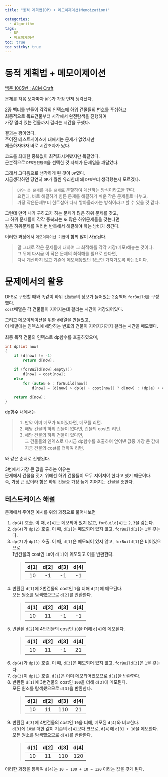 ```yaml
---
title: "동적 계획법(DP) + 메모이제이션(Memoization)"

categories:
  - Algorithm
tags:
  - DP
  - 메모이제이션
toc: true
toc_sticky: true
---
```


# 동적 계획법 + 메모이제이션

[백준 1005번 : ACM Craft](https://www.acmicpc.net/problem/1005)

문제를 처음 보자마자 `DFS`가 가장 먼저 생각났다.

2중 벡터를 만들어 각각의 인덱스에 하위 건물들의 번호를 푸쉬하고  
최종적으로 목표건물부터 시작해서 완전탐색을 진행하여  
가장 멀리 있는 건물까지 걸리는 시간을 구했다.

결과는 꽝이었다.  
주어진 테스트케이스에 대해서는 문제가 없었지만  
제출하자마자 바로 시간초과가 났다.

코드를 최대한 중복없이 최적화시켜봤지만 똑같았다.  
근본적으로 `DFS완전탐색`을 선택한 것 자체가 문제임을 깨달았다.

그래서 그다음으로 생각하게 된 것이 `DP`였다.  
지금생각하면 당연히 `DP`가 훨씬 유리한데 왜 `DFS`부터 생각했는지 모르겠다.

> `DP`는 `큰 문제`를 `작은 문제`로 분할하여 계산하는 방식이라고들 한다.  
> 요컨대, 바로 해결하기 힘든 문제를 해결하기 쉬운 작은 문제들로 나누고,  
> 가장 작은문제부터 힌트삼아 다시 쌓아올라가는 방식이라고 할 수 있을 것 같다.

그런데 만약 내가 구하고자 하는 문제가 많은 하위 문제를 갖고,  
그 하위 문제들이 각각 중복되는 또 많은 하위문제들을 갖는다면  
같은 하위문제를 여러번 반복해서 해결해야 하는 낭비가 생긴다.

이러한 과정에서 `메모이제이션 기법`이 함께 많이 사용된다.

> 말 그대로 작은 문제들에 대하여 그 최적해를 각각 저장(메모)해놓는 것이다.  
> 그 뒤에 다시금 이 작은 문제의 최적해를 필요로 한다면,  
> 다시 계산하지 않고 기존에 메모해놓았던 정보만 가져가도록 하는것이다.

# 문제에서의 활용

DFS로 구현할 때와 똑같이 하위 건물들의 정보가 들어있는 2중벡터 `forBuild`를 구성했다.  
`cost`배열은 각 건물들이 지어지는데 걸리는 시간이 저장되어있다.

그리고 메모이제이션을 위한 `d`배열을 만들었고,  
이 배열에는 인덱스에 해당하는 번호의 건물이 지어지기까지 걸리는 시간을 메모했다.

최종 목적 건물의 인덱스로 dp함수를 호출하였으며,

```c++
int dp(int now)
{
    if (d[now] != -1)
        return d[now];

    if (forBuild[now].empty())
        d[now] = cost[now];
    else
        for (auto& e : forBuild[now])
            d[now] = (d[now] > dp(e) + cost[now]) ? d[now] : (dp(e) + cost[now]);

    return d[now];
}
```

dp함수 내에서는

> 1.  만약 이미 메모가 되어있다면, 메모를 리턴.
> 2.  해당 건물의 하위 건물이 없다면, 건물의 cost만 리턴.
> 3.  해당 건물의 하위 건물이 있다면,  
>     그 건물들의 인덱스로 다시금 dp함수를 호출하여 얻어낸 값중 가장 큰 값에  
>     지금 건물의 cost를 더하여 리턴.

와 같은 순서로 진행된다.

3번에서 가장 큰 값을 구하는 이유는  
문제에서 건물을 짓기 위해선 하위 건물들이 모두 지어져야 한다고 했기 때문이다.  
즉, 가장 큰 값이라 함은 하위 건물중 가장 늦게 지어지는 건물을 뜻한다.

## 테스트케이스 해설

문제에서 주어진 예시를 위의 과정으로 풀어내보면

1. `dp(4)` 호출. 이 때, `d[4]`는 메모되어 있지 않고, `forBuild[4]`는 `2`, `3`을 갖는다.
2. `dp(4)`가 `dp(2)` 호출. 이 때, `d[2]`는 메모되어 있지 않고, `forBuild[2]`는 `1`을 갖는다.
3. `dp(2)`가 `dp(1)` 호출. 이 때, `d[1]`은 메모되어 있지 않고, `forBuild[1]`은 비어있으므로  
   1번건물의 cost인 `10`이 `d[1]`에 메모되고 이를 반환한다.
   > | d[1] | d[2] | d[3] | d[4] |
   > | :--: | :--: | :--: | :--: |
   > |  10  |  -1  |  -1  |  -1  |
4. 반환된 `d[1]`에 2번건물의 cost인 `1`을 더해 `d[2]`에 메모된다.  
   모든 원소를 탐색했으므로 `d[2]`를 반환한다.
   > | d[1] | d[2] | d[3] | d[4] |
   > | :--: | :--: | :--: | :--: |
   > |  10  |  11  |  -1  |  -1  |
5. 반환된 `d[2]`에 4번건물의 cost인 `10`을 더해 `d[4]`에 메모된다.
   > | d[1] | d[2] | d[3] | d[4] |
   > | :--: | :--: | :--: | :--: |
   > |  10  |  11  |  -1  |  21  |
6. `dp(4)`가 `dp(3)` 호출. 이 때, `d[3]`은 메모되어 있지 않고, `forBuild[3]`은 `1`을 갖는다.
7. `dp(3)`이 `dp(1)` 호출. `d[1]`은 이미 메모되어있으므로 `d[1]`을 반환한다.
8. 반환된 `d[1]`에 3번건물의 cost인 `100`을 더해 `d[3]`에 메모된다.  
   모든 원소를 탐색했으므로 `d[3]`을 반환한다.
   > | d[1] | d[2] | d[3] | d[4] |
   > | :--: | :--: | :--: | :--: |
   > |  10  |  11  | 110  |  21  |
9. 반환된 `d[3]`에 4번건물의 cost인 `10`을 더해, 메모된 `d[4]`와 비교한다.  
   `d[3]`에 `10`을 더한 값이 기존의 `d[4]`보다 크므로, `d[4]`에 `d[3] + 10`을 메모한다.
   모든 원소를 탐색했으므로 `d[4]`를 반환한다.
   > | d[1] | d[2] | d[3] | d[4] |
   > | :--: | :--: | :--: | :--: |
   > |  10  |  11  | 110  | 120  |

이러한 과정을 통하여 `d[4]`는 `10 + 100 + 10 = 120` 이라는 값을 갖게 된다.
